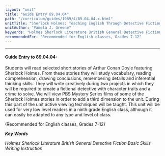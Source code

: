 ```yaml
---
layout: "unit"
title: "Guide Entry 89.04.04"
path: "/curriculum/guides/1989/4/89.04.04.x.html"
unitTitle: "Sherlock Holmes: Teaching English Through Detective Fiction"
unitAuthor: "Pamela J. Greene"
keywords: "Holmes Sherlock Literature British General Detective Fiction Basic Skills Writing Instruction"
recommendedFor: "Recommended for English classes, Grades 7-12"
---
```

<body>
<hr/>
 <h4>
  Guide Entry to 89.04.04:
 </h4>
 Students will read selected short stories of Arthur Conan Doyle featuring Sherlock Holmes. From these stories they will study vocabulary, reading comprehension, drawing conclusions, remembering details and inferential thinking skills. They will write creatively during two projects in which they will be required to create a fictional detective with character traits and a crime to solve. We will view PBS Mystery Series films of some of the Sherlock Holmes stories in order to add a third dimension to the unit. During this part of the unit active viewing techniques will be taught. This unit will be used for very low level readers in a ninth grade English class, although it can easily be adapted to any type and level of class.
 <p>
  (Recommended for English classes, Grades 7-12)
 </p>
<p>
  <b>
   <i>
    Key Words
   </i>
  </b>
  <br/>
 </p>
 <p>
  <i>
   Holmes Sherlock Literature British General Detective Fiction Basic Skills Writing Instruction
  </i>
 </p>

</body>